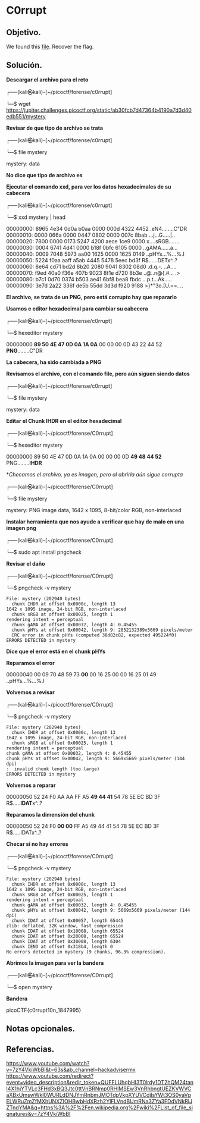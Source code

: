 # C0rrupt

## Objetivo.

We found this [file](https://jupiter.challenges.picoctf.org/static/ab30fcb7d47364b4190a7d3d40edb551/mystery). Recover the flag.

## Solución.

**Descargar el archivo para el reto**

┌──(kali㉿kali)-[~/picoctf/forense/c0rrupt]

└─$ wget https://jupiter.challenges.picoctf.org/static/ab30fcb7d47364b4190a7d3d40edb551/mystery    

**Revisar de que tipo de archivo se trata**

┌──(kali㉿kali)-[~/picoctf/forense/c0rrupt]

└─$ file mystery    

mystery: data

**No dice que tipo de archivo es**

**Ejecutar el comando xxd, para ver los datos hexadecimales de su cabecera**

┌──(kali㉿kali)-[~/picoctf/forense/c0rrupt]

└─$ xxd mystery | head       

00000000: 8965 4e34 0d0a b0aa 0000 000d 4322 4452  .eN4........C"DR
00000010: 0000 066a 0000 0447 0802 0000 007c 8bab  ...j...G.....|..
00000020: 7800 0000 0173 5247 4200 aece 1ce9 0000  x....sRGB.......
00000030: 0004 6741 4d41 0000 b18f 0bfc 6105 0000  ..gAMA......a...
00000040: 0009 7048 5973 aa00 1625 0000 1625 0149  ..pHYs...%...%.I
00000050: 5224 f0aa aaff a5ab 4445 5478 5eec bd3f  R$......DETx^..?
00000060: 8e64 cd71 bd2d 8b20 2080 9041 8302 08d0  .d.q.-.  ..A....
00000070: f9ed 40a0 f36e 407b 9023 8f1e d720 8b3e  ..@..n@{.#... .>
00000080: b7c1 0d70 0374 b503 ae41 6bf8 bea8 fbdc  ...p.t...Ak.....
00000090: 3e7d 2a22 336f de5b 55dd 3d3d f920 9188  >}*"3o.[U.==. ..

**El archivo, se trata de un PNG, pero está corrupto hay que repararlo**

**Usamos e editor hexadecimal para cambiar su cabecera**

┌──(kali㉿kali)-[~/picoctf/forense/c0rrupt]

└─$ hexeditor mystery 

00000000  **89 50 4E 47  0D 0A 1A 0A**   00 00 00 0D  43 22 44 52 **PNG**........C"DR

**La cabecera, ha sido cambiada a PNG**

**Revisamos el archivo, con el comando file, pero aún siguen siendo datos**

┌──(kali㉿kali)-[~/picoctf/forense/c0rrupt]

└─$ file mystery 

mystery: data

**Editar el Chunk IHDR en el editor hexadecimal**

┌──(kali㉿kali)-[~/picoctf/forense/C0rrupt]

└─$ hexeditor mystery 

00000000  89 50 4E 47  0D 0A 1A 0A   00 00 00 0D  **49 48 44 52** PNG........**IHDR**

**Checamos el archivo, ya es imagen, pero al abrirla aún sigue corrupta*

┌──(kali㉿kali)-[~/picoctf/forense/C0rrupt]

└─$ file mystery      

mystery: PNG image data, 1642 x 1095, 8-bit/color RGB, non-interlaced

**Instalar herramienta que nos ayude a verificar que hay de malo en una imagen png**

┌──(kali㉿kali)-[~/picoctf/forense/C0rrupt]

└─$ sudo apt install pngcheck   

**Revisar el daño**

┌──(kali㉿kali)-[~/picoctf/forense/C0rrupt]

└─$ pngcheck -v mystery

	File: mystery (202940 bytes)
	  chunk IHDR at offset 0x0000c, length 13
	1642 x 1095 image, 24-bit RGB, non-interlaced
	  chunk sRGB at offset 0x00025, length 1
    rendering intent = perceptual
	  chunk gAMA at offset 0x00032, length 4: 0.45455
	  chunk pHYs at offset 0x00042, length 9: 2852132389x5669 pixels/meter
	  CRC error in chunk pHYs (computed 38d82c82, expected 495224f0)
	ERRORS DETECTED in mystery

**Dice que el error está en el chunk pHYs**

**Reparamos el error**

00000040  00 09 70 48  59 73 **00** 00   16 25 00 00  16 25 01 49          ..pHYs...%...%.I

**Volvemos a revisar**

┌──(kali㉿kali)-[~/picoctf/forense/C0rrupt]

└─$ pngcheck -v mystery

	File: mystery (202940 bytes)
	  chunk IHDR at offset 0x0000c, length 13
    1642 x 1095 image, 24-bit RGB, non-interlaced
	  chunk sRGB at offset 0x00025, length 1
    rendering intent = perceptual
	chunk gAMA at offset 0x00032, length 4: 0.45455
	chunk pHYs at offset 0x00042, length 9: 5669x5669 pixels/meter (144 dpi)
	:  invalid chunk length (too large)
	ERRORS DETECTED in mystery

**Volvemos a reparar**

00000050  52 24 F0 AA  AA FF A5 **49   44 41** 54 78  5E EC BD 3F          R$.....**IDAT**x^..?

**Reparamos la dimensión del chunk**

00000050  52 24 F0 **00  00** FF A5 49   44 41 54 78  5E EC BD 3F          R$.....IDATx^..?

**Checar si no hay errores**

┌──(kali㉿kali)-[~/picoctf/forense/C0rrupt]

└─$ pngcheck -v mystery

	File: mystery (202940 bytes)
	  chunk IHDR at offset 0x0000c, length 13
    1642 x 1095 image, 24-bit RGB, non-interlaced
	  chunk sRGB at offset 0x00025, length 1
    rendering intent = perceptual
	  chunk gAMA at offset 0x00032, length 4: 0.45455
	  chunk pHYs at offset 0x00042, length 9: 5669x5669 pixels/meter (144 dpi)
	  chunk IDAT at offset 0x00057, length 65445
    zlib: deflated, 32K window, fast compression
	  chunk IDAT at offset 0x10008, length 65524
	  chunk IDAT at offset 0x20008, length 65524
	  chunk IDAT at offset 0x30008, length 6304
	  chunk IEND at offset 0x318b4, length 0
	No errors detected in mystery (9 chunks, 96.3% compression).

**Abrimos la imagen para ver la bandera**

┌──(kali㉿kali)-[~/picoctf/forense/C0rrupt]

└─$ open mystery

**Bandera**

picoCTF{c0rrupt10n_1847995}


## Notas opcionales.

## Referencias.

https://www.youtube.com/watch?v=7zY4VkiWbBI&t=63s&ab_channel=hackadvisermx
https://www.youtube.com/redirect?event=video_description&redir_token=QUFFLUhqbHI3T0lrdy1DT2hQM24tanl4X1hjYTVLc3FHd3xBQ3Jtc0ttVnBRNmp0RHlMSEw3VnRhbngtUEZKVWVCaXBxUmswWkl0WURLdDNJYmRnbmJMOTdpVkpXYUVCdjlsYWt3OS0yaVpELWRuZmZfMXhUNXZIOHBwbHdXRzh2YlFLVndBUmRNa3ZYa3FDdVNkRlJZTndYMA&q=https%3A%2F%2Fen.wikipedia.org%2Fwiki%2FList_of_file_signatures&v=7zY4VkiWbBI
